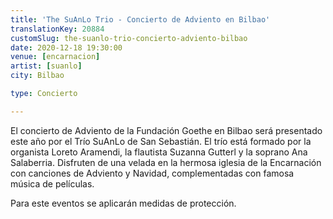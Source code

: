 ```yaml
---
title: 'The SuAnLo Trio - Concierto de Adviento en Bilbao'
translationKey: 20884
customSlug: the-suanlo-trio-concierto-adviento-bilbao
date: 2020-12-18 19:30:00
venue: [encarnacion]
artist: [suanlo]
city: Bilbao

type: Concierto

---
```

El concierto de Adviento de la Fundación Goethe en Bilbao será presentado este año por el Trío SuAnLo de San Sebastián. El trío está formado por la organista Loreto Aramendi, la flautista Suzanna Gutterl y la soprano Ana Salaberria. Disfruten de una velada en la hermosa iglesia de la Encarnación con canciones de Adviento y Navidad, complementadas con famosa música de películas.

Para este eventos se aplicarán medidas de protección. 
